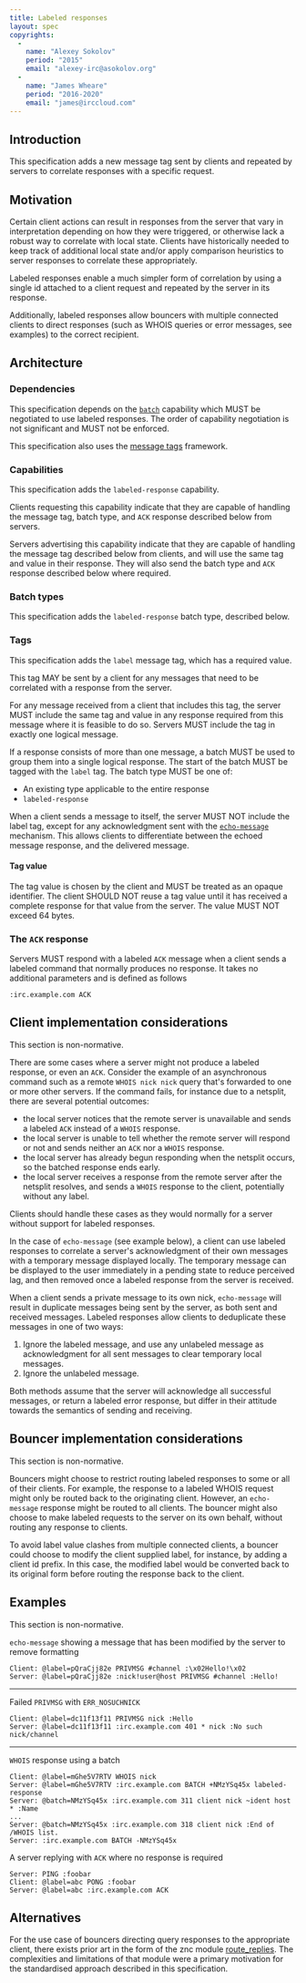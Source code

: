 ```yaml
---
title: Labeled responses
layout: spec
copyrights:
  -
    name: "Alexey Sokolov"
    period: "2015"
    email: "alexey-irc@asokolov.org"
  -
    name: "James Wheare"
    period: "2016-2020"
    email: "james@irccloud.com"
---
```

## Introduction

This specification adds a new message tag sent by clients and repeated by servers to correlate responses with a specific request.

## Motivation

Certain client actions can result in responses from the server that vary in interpretation depending on how they were triggered, or otherwise lack a robust way to correlate with local state. Clients have historically needed to keep track of additional local state and/or apply comparison heuristics to server responses to correlate these appropriately.

Labeled responses enable a much simpler form of correlation by using a single id attached to a client request and repeated by the server in its response.

Additionally, labeled responses allow bouncers with multiple connected clients to direct responses (such as WHOIS queries or error messages, see examples) to the correct recipient.

## Architecture

### Dependencies

This specification depends on the [`batch`](../extensions/batch-3.2.html) capability which MUST be negotiated to use labeled responses. The order of capability negotiation is not significant and MUST not be enforced.

This specification also uses the [message tags](../extensions/message-tags.html) framework.

### Capabilities

This specification adds the `labeled-response` capability.

Clients requesting this capability indicate that they are capable of handling the message tag, batch type, and `ACK` response described below from servers.

Servers advertising this capability indicate that they are capable of handling the message tag described below from clients, and will use the same tag and value in their response. They will also send the batch type and `ACK` response described below where required.

### Batch types

This specification adds the `labeled-response` batch type, described below.

### Tags

This specification adds the `label` message tag, which has a required value.

This tag MAY be sent by a client for any messages that need to be correlated with a response from the server.

For any message received from a client that includes this tag, the server MUST include the same tag and value in any response required from this message where it is feasible to do so. Servers MUST include the tag in exactly one logical message.

If a response consists of more than one message, a batch MUST be used to group them into a single logical response. The start of the batch MUST be tagged with the `label` tag. The batch type MUST be one of:

* An existing type applicable to the entire response
* `labeled-response`

When a client sends a message to itself, the server MUST NOT include the label tag, except for any acknowledgment sent with the [`echo-message`](/specs/extensions/echo-message-3.2.html) mechanism. This allows clients to differentiate between the echoed message response, and the delivered message.

#### Tag value

The tag value is chosen by the client and MUST be treated as an opaque identifier. The client SHOULD NOT reuse a tag value until it has received a complete response for that value from the server. The value MUST NOT exceed 64 bytes.

### The `ACK` response

Servers MUST respond with a labeled `ACK` message when a client sends a labeled command that normally produces no response. It takes no additional parameters and is defined as follows

    :irc.example.com ACK

## Client implementation considerations

This section is non-normative.

There are some cases where a server might not produce a labeled response, or even an `ACK`. Consider the example of an asynchronous command such as a remote `WHOIS nick nick` query that's forwarded to one or more other servers. If the command fails, for instance due to a netsplit, there are several potential outcomes:

* the local server notices that the remote server is unavailable and sends a labeled `ACK` instead of a `WHOIS` response.
* the local server is unable to tell whether the remote server will respond or not and sends neither an `ACK` nor a `WHOIS` response.
* the local server has already begun responding when the netsplit occurs, so the batched response ends early.
* the local server receives a response from the remote server after the netsplit resolves, and sends a `WHOIS` response to the client, potentially without any label.

Clients should handle these cases as they would normally for a server without support for labeled responses.

In the case of `echo-message` (see example below), a client can use labeled responses to correlate a server's acknowledgment of their own messages with a temporary message displayed locally. The temporary message can be displayed to the user immediately in a pending state to reduce perceived lag, and then removed once a labeled response from the server is received.

When a client sends a private message to its own nick, `echo-message` will result in duplicate messages being sent by the server, as both sent and received messages. Labeled responses allow clients to deduplicate these messages in one of two ways:

1. Ignore the labeled message, and use any unlabeled message as acknowledgment for all sent messages to clear temporary local messages.
2. Ignore the unlabeled message.

Both methods assume that the server will acknowledge all successful messages, or return a labeled error response, but differ in their attitude towards the semantics of sending and receiving.

## Bouncer implementation considerations

This section is non-normative.

Bouncers might choose to restrict routing labeled responses to some or all of their clients. For example, the response to a labeled WHOIS request might only be routed back to the originating client. However, an `echo-message` response might be routed to all clients. The bouncer might also choose to make labeled requests to the server on its own behalf, without routing any response to clients.

To avoid label value clashes from multiple connected clients, a bouncer could choose to modify the client supplied label, for instance, by adding a client id prefix. In this case, the modified label would be converted back to its original form before routing the response back to the client.

## Examples

This section is non-normative.

`echo-message` showing a message that has been modified by the server to remove formatting

    Client: @label=pQraCjj82e PRIVMSG #channel :\x02Hello!\x02
    Server: @label=pQraCjj82e :nick!user@host PRIVMSG #channel :Hello!

---

Failed `PRIVMSG` with `ERR_NOSUCHNICK`

    Client: @label=dc11f13f11 PRIVMSG nick :Hello
    Server: @label=dc11f13f11 :irc.example.com 401 * nick :No such nick/channel

---
    
`WHOIS` response using a batch

    Client: @label=mGhe5V7RTV WHOIS nick
    Server: @label=mGhe5V7RTV :irc.example.com BATCH +NMzYSq45x labeled-response
    Server: @batch=NMzYSq45x :irc.example.com 311 client nick ~ident host * :Name
    ...
    Server: @batch=NMzYSq45x :irc.example.com 318 client nick :End of /WHOIS list.
    Server: :irc.example.com BATCH -NMzYSq45x

A server replying with `ACK` where no response is required

    Server: PING :foobar
    Client: @label=abc PONG :foobar
    Server: @label=abc :irc.example.com ACK

## Alternatives

For the use case of bouncers directing query responses to the appropriate client, there exists prior art in the form of the znc module [route_replies](http://wiki.znc.in/Route_replies). The complexities and limitations of that module were a primary motivation for the standardised approach described in this specification.
